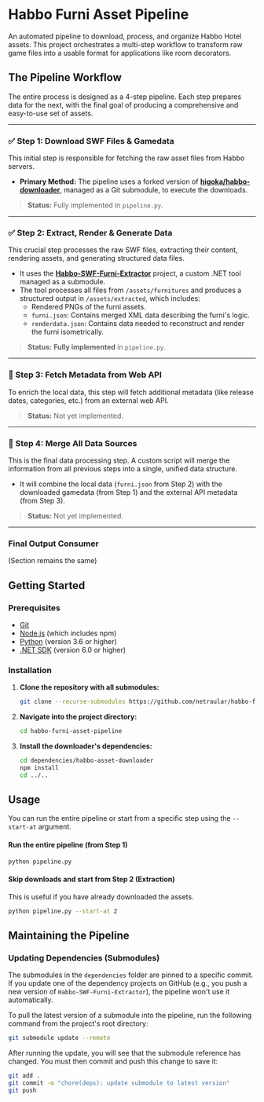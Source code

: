 # Habbo Furni Asset Pipeline

An automated pipeline to download, process, and organize Habbo Hotel assets. This project orchestrates a multi-step workflow to transform raw game files into a usable format for applications like room decorators.

## The Pipeline Workflow

The entire process is designed as a 4-step pipeline. Each step prepares data for the next, with the final goal of producing a comprehensive and easy-to-use set of assets.

---

### ✅ Step 1: Download SWF Files & Gamedata

This initial step is responsible for fetching the raw asset files from Habbo servers.

*   **Primary Method:** The pipeline uses a forked version of **[higoka/habbo-downloader](https://github.com/higoka/habbo-downloader)**, managed as a Git submodule, to execute the downloads.

> **Status:** Fully implemented in `pipeline.py`.

---

### ✅ Step 2: Extract, Render & Generate Data

This crucial step processes the raw SWF files, extracting their content, rendering assets, and generating structured data files.

*   It uses the **[Habbo-SWF-Furni-Extractor](https://github.com/netraular/Habbo-SWF-Furni-Extractor)** project, a custom .NET tool managed as a submodule.
*   The tool processes all files from `/assets/furnitures` and produces a structured output in `/assets/extracted`, which includes:
    *   Rendered PNGs of the furni assets.
    *   `furni.json`: Contains merged XML data describing the furni's logic.
    *   `renderdata.json`: Contains data needed to reconstruct and render the furni isometrically.

> **Status:** **Fully implemented** in `pipeline.py`.

---

### 🔲 Step 3: Fetch Metadata from Web API

To enrich the local data, this step will fetch additional metadata (like release dates, categories, etc.) from an external web API.

> **Status:** Not yet implemented.

---

### 🔲 Step 4: Merge All Data Sources

This is the final data processing step. A custom script will merge the information from all previous steps into a single, unified data structure.

*   It will combine the local data (`furni.json` from Step 2) with the downloaded gamedata (from Step 1) and the external API metadata (from Step 3).

> **Status:** Not yet implemented.

---

### Final Output Consumer
(Section remains the same)

## Getting Started

### Prerequisites

*   [Git](https://git-scm.com/)
*   [Node.js](https://nodejs.org/) (which includes npm)
*   [Python](https://www.python.org/) (version 3.6 or higher)
*   [.NET SDK](https://dotnet.microsoft.com/download) (version 6.0 or higher)

### Installation

1.  **Clone the repository with all submodules:**
    ```sh
    git clone --recurse-submodules https://github.com/netraular/habbo-furni-asset-pipeline.git
    ```

2.  **Navigate into the project directory:**
    ```sh
    cd habbo-furni-asset-pipeline
    ```

3.  **Install the downloader's dependencies:**
    ```sh
    cd dependencies/habbo-asset-downloader
    npm install
    cd ../..
    ```

## Usage

You can run the entire pipeline or start from a specific step using the `--start-at` argument.

#### Run the entire pipeline (from Step 1)
```sh
python pipeline.py
```

#### Skip downloads and start from Step 2 (Extraction)
This is useful if you have already downloaded the assets.
```sh
python pipeline.py --start-at 2
```

## Maintaining the Pipeline

### Updating Dependencies (Submodules)

The submodules in the `dependencies` folder are pinned to a specific commit. If you update one of the dependency projects on GitHub (e.g., you push a new version of `Habbo-SWF-Furni-Extractor`), the pipeline won't use it automatically.

To pull the latest version of a submodule into the pipeline, run the following command from the project's root directory:

```sh
git submodule update --remote
```

After running the update, you will see that the submodule reference has changed. You must then commit and push this change to save it:

```sh
git add .
git commit -m "chore(deps): update submodule to latest version"
git push
```